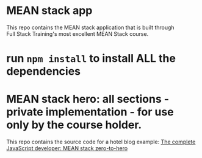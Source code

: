# MEAN stack app

This repo contains the MEAN stack application that is built through  
Full Stack Training's most excellent MEAN Stack course.

run `npm install` to install ALL the dependencies
=======
# MEAN stack hero: all sections - private implementation - for use only by the course holder.

This repo contains the source code for a hotel blog example: [The complete JavaScript developer: MEAN stack zero-to-hero](http://www.fullstacktraining.com/courses/learn-the-mean-stack)
